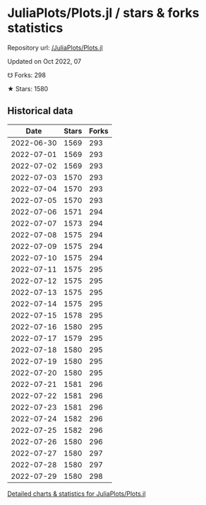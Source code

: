 # JuliaPlots/Plots.jl / stars & forks statistics

Repository url: [/JuliaPlots/Plots.jl](https://github.com/JuliaPlots/Plots.jl)

Updated on Oct 2022, 07

☋ Forks: 298

★ Stars: 1580

## Historical data
| Date | Stars | Forks |
|------|-------|-------|
| 2022-06-30 | 1569 | 293 | 
| 2022-07-01 | 1569 | 293 | 
| 2022-07-02 | 1569 | 293 | 
| 2022-07-03 | 1570 | 293 | 
| 2022-07-04 | 1570 | 293 | 
| 2022-07-05 | 1570 | 293 | 
| 2022-07-06 | 1571 | 294 | 
| 2022-07-07 | 1573 | 294 | 
| 2022-07-08 | 1575 | 294 | 
| 2022-07-09 | 1575 | 294 | 
| 2022-07-10 | 1575 | 294 | 
| 2022-07-11 | 1575 | 295 | 
| 2022-07-12 | 1575 | 295 | 
| 2022-07-13 | 1575 | 295 | 
| 2022-07-14 | 1575 | 295 | 
| 2022-07-15 | 1578 | 295 | 
| 2022-07-16 | 1580 | 295 | 
| 2022-07-17 | 1579 | 295 | 
| 2022-07-18 | 1580 | 295 | 
| 2022-07-19 | 1580 | 295 | 
| 2022-07-20 | 1580 | 295 | 
| 2022-07-21 | 1581 | 296 | 
| 2022-07-22 | 1581 | 296 | 
| 2022-07-23 | 1581 | 296 | 
| 2022-07-24 | 1582 | 296 | 
| 2022-07-25 | 1582 | 296 | 
| 2022-07-26 | 1580 | 296 | 
| 2022-07-27 | 1580 | 297 | 
| 2022-07-28 | 1580 | 297 | 
| 2022-07-29 | 1580 | 298 | 


[Detailed charts & statistics for JuliaPlots/Plots.jl](https://reviewgithub.com/rep/JuliaPlots/Plots.jl)
